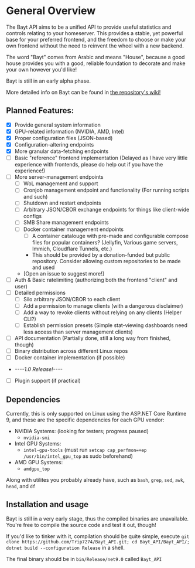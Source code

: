 # General Overview
The Bayt API aims to be a unified API to provide useful statistics and controls relating to your homeserver. 
This provides a stable, yet powerful base for your preferred frontend,
and the freedom to choose or make your own frontend without the need to reinvent the wheel with a new backend.

The word "Bayt" comes from Arabic and means "House", because a good house provides you with a good, 
reliable foundation to decorate and make your own however you'd like!

Bayt is still in an early alpha phase.

More detailed info on Bayt can be found in [the repository's wiki!](https://github.com/Trip7274/Bayt_API/wiki)

## Planned Features:
- [X] Provide general system information
- [X] GPU-related information (NVIDIA, AMD, Intel)
- [X] Proper configuration files (JSON-based)
- [X] Configuration-altering endpoints
- [X] More granular data-fetching endpoints
- [ ] Basic "reference" frontend implementation (Delayed as I have very little experience with frontends, 
please do help out if you have the experience!)
- [ ] More server-management endpoints
	- [ ] WoL management and support
	- [ ] Cronjob management endpoint and functionality (For running scripts and such)
	- [ ] Shutdown and restart endpoints
	- [ ] Arbitrary JSON/CBOR exchange endpoints for things like client-wide configs
	- [ ] SMB Share management endpoints
	- [ ] Docker container management endpoints
		- [ ] A container catalouge with pre-made and configurable compose files for popular containers? (Jellyfin, Various game servers, Immich, Cloudflare Tunnels, etc.)
		- This should be provided by a donation-funded but public repository. Consider allowing custom repositories to be made and used
	- \[Open an issue to suggest more!\]
- [ ] Auth & Basic ratelimiting (authorizing both the frontend "client" and user)
- [ ] Detailed permissions
	- [ ] Silo arbitrary JSON/CBOR to each client
	- [ ] Add a permission to manage clients (with a dangerous disclaimer)
	- [ ] Add a way to revoke clients without relying on any clients (Helper CLI?)
	- [ ] Establish permission presets (Simple stat-viewing dashboards need less access than server management clients)
- [ ] API documentation (Partially done, still a long way from finished, though)
- [ ] Binary distribution across different Linux repos
- [ ] Docker container implementation (if possible)
- *----1.0 Release!----*
- [ ] Plugin support (if practical)

## Dependencies
Currently, this is only supported on Linux using the ASP.NET Core Runtime 9,
and these are the specific dependencies for each GPU vendor:
- NVIDIA Systems: (looking for testers; progress paused)
	- `nvidia-smi`
- Intel GPU Systems:
	- `intel-gpu-tools` (must run `setcap cap_perfmon=+ep /usr/bin/intel_gpu_top` as sudo beforehand)
- AMD GPU Systems:
	- `amdgpu_top`

Along with utilites you probably already have, such as `bash`, `grep`, `sed`, `awk`, `head`, and `df`

## Installation and usage
Bayt is still in a very early stage, thus the compiled binaries are unavailable. 
You're free to compile the source code and test it out, though!

If you'd like to tinker with it, compilation should be quite simple,
execute `git clone https://github.com/Trip7274/Bayt_API.git; cd Bayt_API/Bayt_API/; dotnet build --configuration Release` in a shell.

The final binary should be in `bin/Release/net9.0` called `Bayt_API`